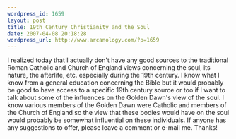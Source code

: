 ```yaml
--- 
wordpress_id: 1659
layout: post
title: 19th Century Christianity and the Soul
date: 2007-04-08 20:18:28
wordpress_url: http://www.arcanology.com/?p=1659
---
```

I realized today that I actually don't have any good sources to the traditional Roman Catholic and Church of England views concerning the soul, its nature, the afterlife, etc. especially during the 19th century. I know what I know from a general education concerning the Bible but it would probably be good to have access to a specific 19th century source or too if I want to talk about some of the influences on the Golden Dawn's view of the soul. I know various members of the Golden Dawn were Catholic and members of the Church of England so the view that these bodies would have on the soul would probably be somewhat influential on these individuals. If anyone has any suggestions to offer, please leave a comment or e-mail me. Thanks!